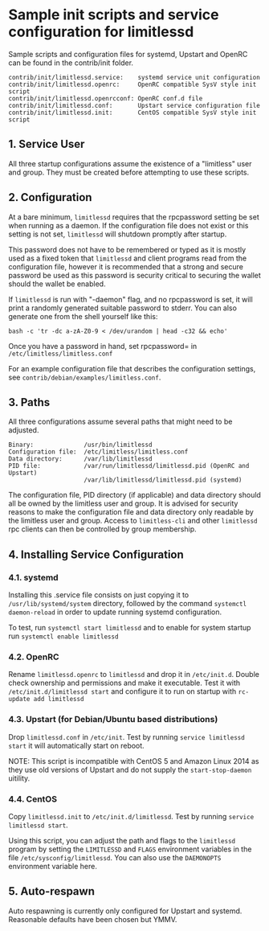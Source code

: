# Sample init scripts and service configuration for limitlessd

Sample scripts and configuration files for systemd, Upstart and OpenRC can be
found in the contrib/init folder.

```
contrib/init/limitlessd.service:    systemd service unit configuration
contrib/init/limitlessd.openrc:     OpenRC compatible SysV style init script
contrib/init/limitlessd.openrcconf: OpenRC conf.d file
contrib/init/limitlessd.conf:       Upstart service configuration file
contrib/init/limitlessd.init:       CentOS compatible SysV style init script
```

## 1. Service User

All three startup configurations assume the existence of a "limitless" user and
group. They must be created before attempting to use these scripts.

## 2. Configuration

At a bare minimum, `limitlessd` requires that the rpcpassword setting be set
when running as a daemon. If the configuration file does not exist or this
setting is not set, `limitlessd` will shutdown promptly after startup.

This password does not have to be remembered or typed as it is mostly used as
a fixed token that `limitlessd` and client programs read from the configuration
file, however it is recommended that a strong and secure password be used as
this password is security critical to securing the wallet should the wallet be
enabled.

If `limitlessd` is run with "-daemon" flag, and no rpcpassword is set, it will
print a randomly generated suitable password to stderr. You can also generate
one from the shell yourself like this:

```
bash -c 'tr -dc a-zA-Z0-9 < /dev/urandom | head -c32 && echo'
```

Once you have a password in hand, set rpcpassword= in `/etc/limitless/limitless.conf`

For an example configuration file that describes the configuration settings,
see `contrib/debian/examples/limitless.conf`.

## 3. Paths

All three configurations assume several paths that might need to be adjusted.

```
Binary:              /usr/bin/limitlessd
Configuration file:  /etc/limitless/limitless.conf
Data directory:      /var/lib/limitlessd
PID file:            /var/run/limitlessd/limitlessd.pid (OpenRC and Upstart)
                     /var/lib/limitlessd/limitlessd.pid (systemd)
```

The configuration file, PID directory (if applicable) and data directory should
all be owned by the limitless user and group. It is advised for security reasons
to make the configuration file and data directory only readable by the limitless
user and group. Access to `limitless-cli` and other `limitlessd` rpc clients can
then be controlled by group membership.

## 4. Installing Service Configuration

### 4.1. systemd

Installing this .service file consists on just copying it to
`/usr/lib/systemd/system` directory, followed by the command
`systemctl daemon-reload` in order to update running systemd configuration.

To test, run `systemctl start limitlessd` and to enable for system startup run `systemctl enable limitlessd`

### 4.2. OpenRC

Rename `limitlessd.openrc` to `limitlessd` and drop it in `/etc/init.d`. Double
check ownership and permissions and make it executable. Test it with
`/etc/init.d/limitlessd start` and configure it to run on startup with
`rc-update add limitlessd`

### 4.3. Upstart (for Debian/Ubuntu based distributions)

Drop `limitlessd.conf` in `/etc/init`. Test by running `service limitlessd start`
it will automatically start on reboot.

NOTE: This script is incompatible with CentOS 5 and Amazon Linux 2014 as they
use old versions of Upstart and do not supply the `start-stop-daemon` uitility.

### 4.4. CentOS

Copy `limitlessd.init` to `/etc/init.d/limitlessd`. Test by running
`service limitlessd start`.

Using this script, you can adjust the path and flags to the `limitlessd` program
by setting the `LIMITLESSD` and `FLAGS` environment variables in the file
`/etc/sysconfig/limitlessd`. You can also use the `DAEMONOPTS` environment
variable here.

## 5. Auto-respawn

Auto respawning is currently only configured for Upstart and systemd.
Reasonable defaults have been chosen but YMMV.
